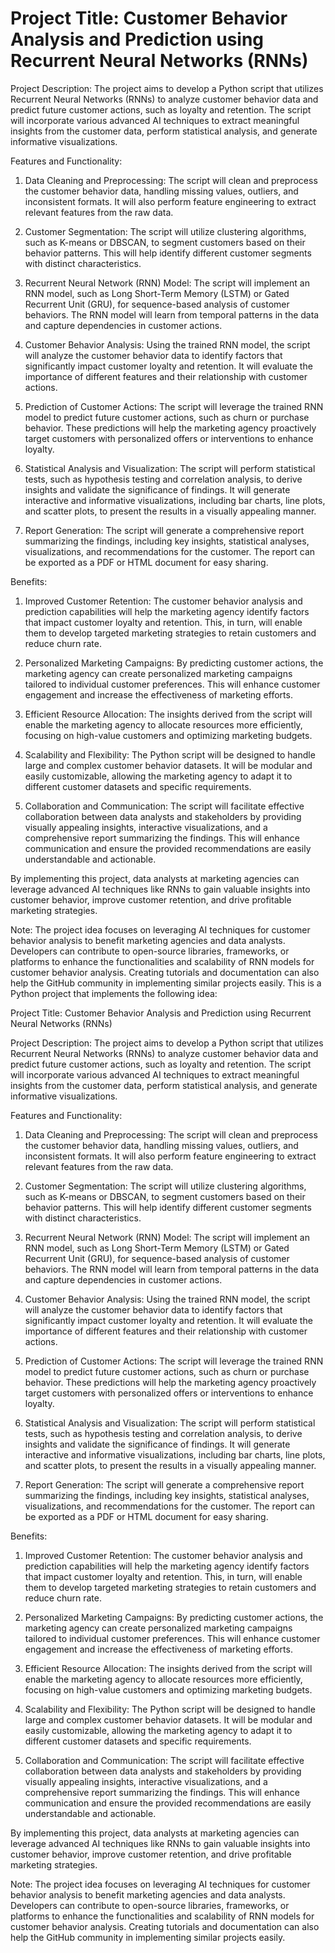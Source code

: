 # Project Title: Customer Behavior Analysis and Prediction using Recurrent Neural Networks (RNNs)

Project Description:
The project aims to develop a Python script that utilizes Recurrent Neural Networks (RNNs) to analyze customer behavior data and predict future customer actions, such as loyalty and retention. The script will incorporate various advanced AI techniques to extract meaningful insights from the customer data, perform statistical analysis, and generate informative visualizations.

Features and Functionality:
1. Data Cleaning and Preprocessing: The script will clean and preprocess the customer behavior data, handling missing values, outliers, and inconsistent formats. It will also perform feature engineering to extract relevant features from the raw data.

2. Customer Segmentation: The script will utilize clustering algorithms, such as K-means or DBSCAN, to segment customers based on their behavior patterns. This will help identify different customer segments with distinct characteristics.

3. Recurrent Neural Network (RNN) Model: The script will implement an RNN model, such as Long Short-Term Memory (LSTM) or Gated Recurrent Unit (GRU), for sequence-based analysis of customer behaviors. The RNN model will learn from temporal patterns in the data and capture dependencies in customer actions.

4. Customer Behavior Analysis: Using the trained RNN model, the script will analyze the customer behavior data to identify factors that significantly impact customer loyalty and retention. It will evaluate the importance of different features and their relationship with customer actions.

5. Prediction of Customer Actions: The script will leverage the trained RNN model to predict future customer actions, such as churn or purchase behavior. These predictions will help the marketing agency proactively target customers with personalized offers or interventions to enhance loyalty.

6. Statistical Analysis and Visualization: The script will perform statistical tests, such as hypothesis testing and correlation analysis, to derive insights and validate the significance of findings. It will generate interactive and informative visualizations, including bar charts, line plots, and scatter plots, to present the results in a visually appealing manner.

7. Report Generation: The script will generate a comprehensive report summarizing the findings, including key insights, statistical analyses, visualizations, and recommendations for the customer. The report can be exported as a PDF or HTML document for easy sharing.

Benefits:
1. Improved Customer Retention: The customer behavior analysis and prediction capabilities will help the marketing agency identify factors that impact customer loyalty and retention. This, in turn, will enable them to develop targeted marketing strategies to retain customers and reduce churn rate.

2. Personalized Marketing Campaigns: By predicting customer actions, the marketing agency can create personalized marketing campaigns tailored to individual customer preferences. This will enhance customer engagement and increase the effectiveness of marketing efforts.

3. Efficient Resource Allocation: The insights derived from the script will enable the marketing agency to allocate resources more efficiently, focusing on high-value customers and optimizing marketing budgets.

4. Scalability and Flexibility: The Python script will be designed to handle large and complex customer behavior datasets. It will be modular and easily customizable, allowing the marketing agency to adapt it to different customer datasets and specific requirements.

5. Collaboration and Communication: The script will facilitate effective collaboration between data analysts and stakeholders by providing visually appealing insights, interactive visualizations, and a comprehensive report summarizing the findings. This will enhance communication and ensure the provided recommendations are easily understandable and actionable.

By implementing this project, data analysts at marketing agencies can leverage advanced AI techniques like RNNs to gain valuable insights into customer behavior, improve customer retention, and drive profitable marketing strategies.

Note: The project idea focuses on leveraging AI techniques for customer behavior analysis to benefit marketing agencies and data analysts. Developers can contribute to open-source libraries, frameworks, or platforms to enhance the functionalities and scalability of RNN models for customer behavior analysis. Creating tutorials and documentation can also help the GitHub community in implementing similar projects easily.
This is a Python project that implements the following idea:

Project Title: Customer Behavior Analysis and Prediction using Recurrent Neural Networks (RNNs)

Project Description:
The project aims to develop a Python script that utilizes Recurrent Neural Networks (RNNs) to analyze customer behavior data and predict future customer actions, such as loyalty and retention. The script will incorporate various advanced AI techniques to extract meaningful insights from the customer data, perform statistical analysis, and generate informative visualizations.

Features and Functionality:
1. Data Cleaning and Preprocessing: The script will clean and preprocess the customer behavior data, handling missing values, outliers, and inconsistent formats. It will also perform feature engineering to extract relevant features from the raw data.

2. Customer Segmentation: The script will utilize clustering algorithms, such as K-means or DBSCAN, to segment customers based on their behavior patterns. This will help identify different customer segments with distinct characteristics.

3. Recurrent Neural Network (RNN) Model: The script will implement an RNN model, such as Long Short-Term Memory (LSTM) or Gated Recurrent Unit (GRU), for sequence-based analysis of customer behaviors. The RNN model will learn from temporal patterns in the data and capture dependencies in customer actions.

4. Customer Behavior Analysis: Using the trained RNN model, the script will analyze the customer behavior data to identify factors that significantly impact customer loyalty and retention. It will evaluate the importance of different features and their relationship with customer actions.

5. Prediction of Customer Actions: The script will leverage the trained RNN model to predict future customer actions, such as churn or purchase behavior. These predictions will help the marketing agency proactively target customers with personalized offers or interventions to enhance loyalty.

6. Statistical Analysis and Visualization: The script will perform statistical tests, such as hypothesis testing and correlation analysis, to derive insights and validate the significance of findings. It will generate interactive and informative visualizations, including bar charts, line plots, and scatter plots, to present the results in a visually appealing manner.

7. Report Generation: The script will generate a comprehensive report summarizing the findings, including key insights, statistical analyses, visualizations, and recommendations for the customer. The report can be exported as a PDF or HTML document for easy sharing.

Benefits:
1. Improved Customer Retention: The customer behavior analysis and prediction capabilities will help the marketing agency identify factors that impact customer loyalty and retention. This, in turn, will enable them to develop targeted marketing strategies to retain customers and reduce churn rate.

2. Personalized Marketing Campaigns: By predicting customer actions, the marketing agency can create personalized marketing campaigns tailored to individual customer preferences. This will enhance customer engagement and increase the effectiveness of marketing efforts.

3. Efficient Resource Allocation: The insights derived from the script will enable the marketing agency to allocate resources more efficiently, focusing on high-value customers and optimizing marketing budgets.

4. Scalability and Flexibility: The Python script will be designed to handle large and complex customer behavior datasets. It will be modular and easily customizable, allowing the marketing agency to adapt it to different customer datasets and specific requirements.

5. Collaboration and Communication: The script will facilitate effective collaboration between data analysts and stakeholders by providing visually appealing insights, interactive visualizations, and a comprehensive report summarizing the findings. This will enhance communication and ensure the provided recommendations are easily understandable and actionable.

By implementing this project, data analysts at marketing agencies can leverage advanced AI techniques like RNNs to gain valuable insights into customer behavior, improve customer retention, and drive profitable marketing strategies.

Note: The project idea focuses on leveraging AI techniques for customer behavior analysis to benefit marketing agencies and data analysts. Developers can contribute to open-source libraries, frameworks, or platforms to enhance the functionalities and scalability of RNN models for customer behavior analysis. Creating tutorials and documentation can also help the GitHub community in implementing similar projects easily.